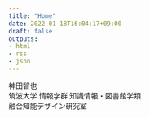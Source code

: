 ```yaml
---
title: "Home"
date: 2022-01-18T16:04:17+09:00
draft: false
outputs:
- html
- rss
- json
---
```

神田智也  
筑波大学 情報学群 知識情報・図書館学類  
融合知能デザイン研究室  
